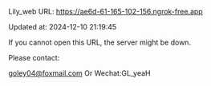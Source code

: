 Lily_web URL: https://ae6d-61-165-102-156.ngrok-free.app

Updated at: 2024-12-10 21:19:45

If you cannot open this URL, the server might be down.

Please contact: 

goley04@foxmail.com Or Wechat:GL_yeaH
